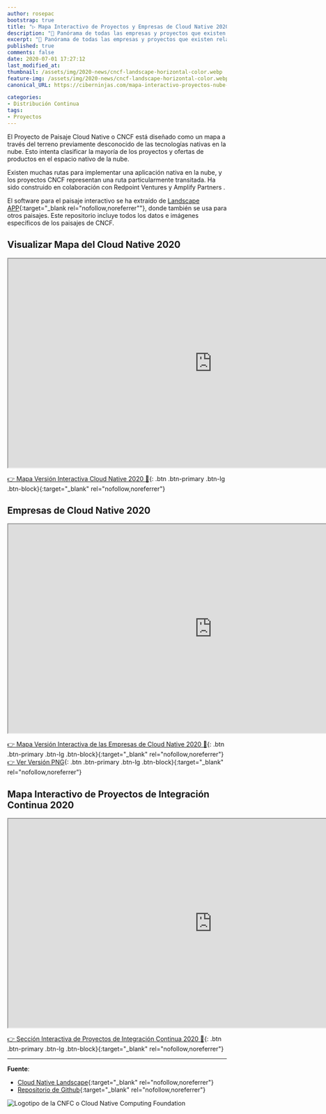 ```yaml
---
author: rosepac
bootstrap: true
title: "▷ Mapa Interactivo de Proyectos y Empresas de Cloud Native 2020 👨‍💻 "
description: "🌟 Panórama de todas las empresas y proyectos que existen relacionados con la Nube Nativa o Cloud Native"
excerpt: "🌟 Panórama de todas las empresas y proyectos que existen relacionados con la Nube Nativa o Cloud Native"
published: true
comments: false
date: 2020-07-01 17:27:12
last_modified_at: 
thumbnail: /assets/img/2020-news/cncf-landscape-horizontal-color.webp
feature-img: /assets/img/2020-news/cncf-landscape-horizontal-color.webp
canonical_URL: https://ciberninjas.com/mapa-interactivo-proyectos-nube-nativa/

categories:
- Distribución Continua
tags:
- Proyectos
---
```


El Proyecto de Paisaje Cloud Native o CNCF está diseñado como un mapa a través del terreno previamente desconocido de las tecnologías nativas en la nube. Esto intenta clasificar la mayoría de los proyectos y ofertas de productos en el espacio nativo de la nube.

Existen muchas rutas para implementar una aplicación nativa en la nube, y los proyectos CNCF representan una ruta particularmente transitada. Ha sido construido en colaboración con Redpoint Ventures y Amplify Partners .

El software para el paisaje interactivo se ha extraído de [Landscape APP](https://github.com/cncf/landscapeapp){:target="_blank rel="nofollow,noreferrer""}, donde también se usa para otros paisajes. Este repositorio incluye todos los datos e imágenes específicos de los paisajes de CNCF.


## Visualizar Mapa del Cloud Native 2020

<iframe src="https://drive.google.com/file/d/1rJYvT8stuQGdC9flxfS6YZIM6tvfwLlx/preview" width="935" height="480"></iframe>

[👉 Mapa Versión Interactiva Cloud Native 2020 🔨](https://landscape.cncf.io/){: .btn .btn-primary .btn-lg .btn-block}{:target="_blank" rel="nofollow,noreferrer"}

## Empresas de Cloud Native 2020

<iframe src="https://drive.google.com/file/d/1YE5QRDGdGdQ9wOuwUJeqxAyAjmMGInO5/preview" width="935" height="480"></iframe>

[👉 Mapa Versión Interactiva de las Empresas de Cloud Native 2020 🔨](https://landscape.cncf.io/format=members){: .btn .btn-primary .btn-lg .btn-block}{:target="_blank" rel="nofollow,noreferrer"}
[👉 Ver Versión PNG](https://i.ibb.co/H7bMp0j/members.png){: .btn .btn-primary .btn-lg .btn-block}{:target="_blank" rel="nofollow,noreferrer"}

## Mapa Interactivo de Proyectos de Integración Continua 2020

<iframe src="https://drive.google.com/file/d/112z7x5umj2a3bKs9_p7k9Wu5Ygiiffgk/preview" width="935" height="480"></iframe>

[👉 Sección Interactiva de Proyectos de Integración Continua 2020 🔨](https://landscape.cncf.io/category=continuous-integration-delivery&format=card-mode&grouping=category){: .btn .btn-primary .btn-lg .btn-block}{:target="_blank" rel="nofollow,noreferrer"}

-----

**Fuente**:

* [Cloud Native Landscape](https://landscape.cncf.io/){:target="_blank" rel="nofollow,noreferrer"}
* [Repositorio de Github](https://github.com/cncf/landscape#cloud-native-landscape){:target="_blank" rel="nofollow,noreferrer"}

![Logotipo de la CNFC o Cloud Native Computing Foundation](/assets/img/2020-news/cncf-landscape-horizontal-color.png)
